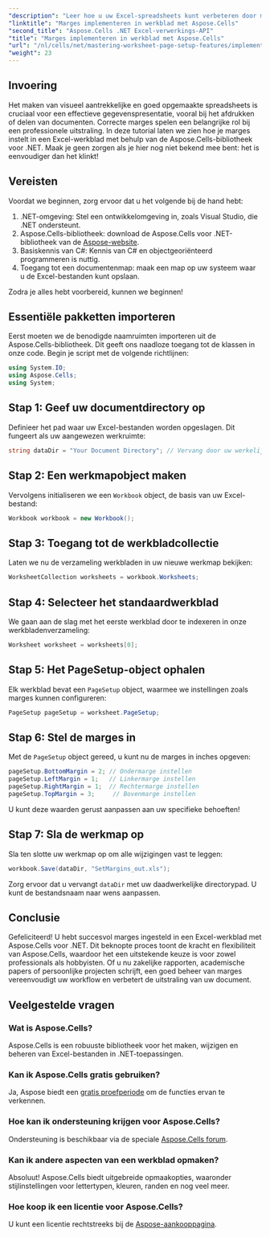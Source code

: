 ```yaml
---
"description": "Leer hoe u uw Excel-spreadsheets kunt verbeteren door marges in te stellen met de Aspose.Cells-bibliotheek voor .NET. Deze stapsgewijze tutorial vereenvoudigt het proces en zorgt ervoor dat uw gegevenspresentatie er professioneel en verzorgd uitziet."
"linktitle": "Marges implementeren in werkblad met Aspose.Cells"
"second_title": "Aspose.Cells .NET Excel-verwerkings-API"
"title": "Marges implementeren in werkblad met Aspose.Cells"
"url": "/nl/cells/net/mastering-worksheet-page-setup-features/implement-margins-in-worksheet/"
"weight": 23
---
```


## Invoering

Het maken van visueel aantrekkelijke en goed opgemaakte spreadsheets is cruciaal voor een effectieve gegevenspresentatie, vooral bij het afdrukken of delen van documenten. Correcte marges spelen een belangrijke rol bij een professionele uitstraling. In deze tutorial laten we zien hoe je marges instelt in een Excel-werkblad met behulp van de Aspose.Cells-bibliotheek voor .NET. Maak je geen zorgen als je hier nog niet bekend mee bent: het is eenvoudiger dan het klinkt!

## Vereisten

Voordat we beginnen, zorg ervoor dat u het volgende bij de hand hebt:

1. .NET-omgeving: Stel een ontwikkelomgeving in, zoals Visual Studio, die .NET ondersteunt.
2. Aspose.Cells-bibliotheek: download de Aspose.Cells voor .NET-bibliotheek van de [Aspose-website](https://releases.aspose.com/cells/net/).
3. Basiskennis van C#: Kennis van C# en objectgeoriënteerd programmeren is nuttig.
4. Toegang tot een documentenmap: maak een map op uw systeem waar u de Excel-bestanden kunt opslaan.

Zodra je alles hebt voorbereid, kunnen we beginnen!

## Essentiële pakketten importeren

Eerst moeten we de benodigde naamruimten importeren uit de Aspose.Cells-bibliotheek. Dit geeft ons naadloze toegang tot de klassen in onze code. Begin je script met de volgende richtlijnen:

```csharp
using System.IO;
using Aspose.Cells;
using System;
```

## Stap 1: Geef uw documentdirectory op

Definieer het pad waar uw Excel-bestanden worden opgeslagen. Dit fungeert als uw aangewezen werkruimte:

```csharp
string dataDir = "Your Document Directory"; // Vervang door uw werkelijke pad
```

## Stap 2: Een werkmapobject maken

Vervolgens initialiseren we een `Workbook` object, de basis van uw Excel-bestand:

```csharp
Workbook workbook = new Workbook();
```

## Stap 3: Toegang tot de werkbladcollectie

Laten we nu de verzameling werkbladen in uw nieuwe werkmap bekijken:

```csharp
WorksheetCollection worksheets = workbook.Worksheets;
```

## Stap 4: Selecteer het standaardwerkblad

We gaan aan de slag met het eerste werkblad door te indexeren in onze werkbladenverzameling:

```csharp
Worksheet worksheet = worksheets[0];
```

## Stap 5: Het PageSetup-object ophalen

Elk werkblad bevat een `PageSetup` object, waarmee we instellingen zoals marges kunnen configureren:

```csharp
PageSetup pageSetup = worksheet.PageSetup;
```

## Stap 6: Stel de marges in

Met de `PageSetup` object gereed, u kunt nu de marges in inches opgeven:

```csharp
pageSetup.BottomMargin = 2; // Ondermarge instellen
pageSetup.LeftMargin = 1;   // Linkermarge instellen
pageSetup.RightMargin = 1;  // Rechtermarge instellen
pageSetup.TopMargin = 3;     // Bovenmarge instellen
```

U kunt deze waarden gerust aanpassen aan uw specifieke behoeften!

## Stap 7: Sla de werkmap op

Sla ten slotte uw werkmap op om alle wijzigingen vast te leggen:

```csharp
workbook.Save(dataDir, "SetMargins_out.xls");
```

Zorg ervoor dat u vervangt `dataDir` met uw daadwerkelijke directorypad. U kunt de bestandsnaam naar wens aanpassen.

## Conclusie

Gefeliciteerd! U hebt succesvol marges ingesteld in een Excel-werkblad met Aspose.Cells voor .NET. Dit beknopte proces toont de kracht en flexibiliteit van Aspose.Cells, waardoor het een uitstekende keuze is voor zowel professionals als hobbyisten. Of u nu zakelijke rapporten, academische papers of persoonlijke projecten schrijft, een goed beheer van marges vereenvoudigt uw workflow en verbetert de uitstraling van uw document.

## Veelgestelde vragen

### Wat is Aspose.Cells?  
Aspose.Cells is een robuuste bibliotheek voor het maken, wijzigen en beheren van Excel-bestanden in .NET-toepassingen.

### Kan ik Aspose.Cells gratis gebruiken?  
Ja, Aspose biedt een [gratis proefperiode](https://releases.aspose.com/) om de functies ervan te verkennen.

### Hoe kan ik ondersteuning krijgen voor Aspose.Cells?  
Ondersteuning is beschikbaar via de speciale [Aspose.Cells forum](https://forum.aspose.com/c/cells/9).

### Kan ik andere aspecten van een werkblad opmaken?  
Absoluut! Aspose.Cells biedt uitgebreide opmaakopties, waaronder stijlinstellingen voor lettertypen, kleuren, randen en nog veel meer.

### Hoe koop ik een licentie voor Aspose.Cells?  
U kunt een licentie rechtstreeks bij de [Aspose-aankooppagina](https://purchase.aspose.com/buy).